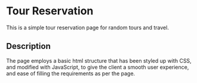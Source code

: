 # Tour Reservation

This is a simple tour reservation page for random tours and travel.

## Description

The page employs a basic html structure that has been styled up with CSS, and modified with JavaScript, to give the client a smooth user experience, and ease of filling the requirements as per the page.
